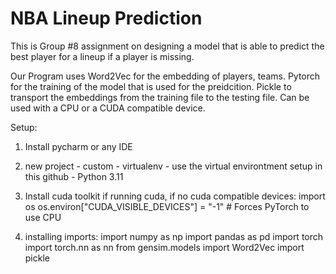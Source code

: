 # NBA Lineup Prediction

This is Group #8 assignment on designing a model that is able to predict the best player for a lineup if a player is missing.

Our Program uses Word2Vec for the embedding of players, teams.
Pytorch for the training of the model that is used for the preidcition. 
Pickle to transport the embeddings from the training file to the testing file. 
Can be used with a CPU or a CUDA compatible device.

Setup: 

1. Install pycharm or any IDE
3. new project - custom - virtualenv - use the virtual environtment setup in this github - Python 3.11
4. Install cuda toolkit if running cuda, if no cuda compatible devices:
      import os
      os.environ["CUDA_VISIBLE_DEVICES"] = "-1"  # Forces PyTorch to use CPU

5. installing imports: 
      import numpy as np
      import pandas as pd
      import torch
      import torch.nn as nn
      from gensim.models import Word2Vec
      import pickle

